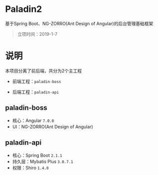 # Paladin2

基于Spring Boot、NG-ZORRO(Ant Design of Angular)的后台管理基础框架

> 立项时间：2019-1-7


# 说明

本项目分离了前后端，共分为2个主工程

- 前端工程：`paladin-boss`

- 后端工程：`paladin-api`

## paladin-boss
- 核心：Angular `7.0.0`
- UI：NG-ZORRO(Ant Design of Angular)

## paladin-api

- 核心：Spring Boot `2.1.1`
- 持久层：Mybatis Plus `3.0.7.1`
- 权限：Shiro `1.4.0`